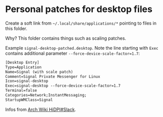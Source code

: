 # Personal patches for desktop files

Create a soft link from `~/.local/share/applications/*` pointing to files in this folder.

Why? This folder contains things such as scaling patches.

Example `signal-desktop-patched.desktop`. Note the line starting with `Exec` contains additional
parameter `--force-device-scale-factor=1.7`:

```txt
[Desktop Entry]
Type=Application
Name=Signal (with scale patch)
Comment=Signal Private Messenger for Linux
Icon=signal-desktop
Exec=signal-desktop --force-device-scale-factor=1.7
Terminal=false
Categories=Network;InstantMessaging;
StartupWMClass=Signal
```

Infos from [Arch Wiki HiDPI#Slack](https://wiki.archlinux.org/index.php/HiDPI#Slack).

